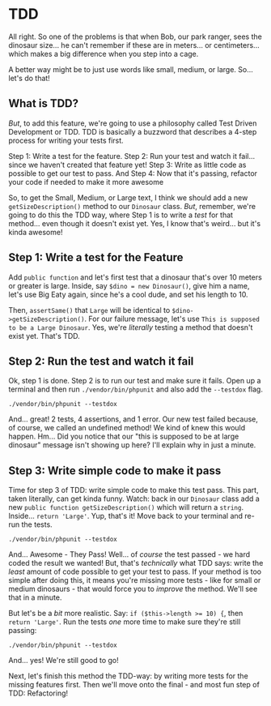# TDD

All right. So one of the problems is that when Bob, our park ranger, sees the
dinosaur size... he can't remember if these are in meters... or centimeters...
which makes a big difference when you step into a cage.

A better way might be to just use words like small, medium, or large. So... let's
do that!

## What is TDD?

*But*, to add this feature, we're going to use a philosophy called
Test Driven Development or TDD. TDD is basically a buzzword that describes a
4-step process for writing your tests first.

Step 1: Write a test for the feature. Step 2: Run your test and watch it fail...
since we haven't created that feature yet! Step 3: Write as little code as
possible to get our test to pass. And Step 4: Now that it's passing, refactor
your code if needed to make it more awesome

So, to get the Small, Medium, or Large text, I think we should add a new
`getSizeDescription()` method to our `Dinosaur` class. *But*, remember, we're
going to do this the TDD way, where Step 1 is to write a *test* for that method...
even though it doesn't exist yet. Yes, I know that's weird... but it's kinda awesome!

## Step 1: Write a test for the Feature

Add `public function` and let's first test that a dinosaur that's over 10 meters
or greater is large. Inside, say `$dino = new Dinosaur()`, give him a name,
let's use Big Eaty again, since he's a cool dude, and set his length to 10.

Then, `assertSame()` that `Large` will be identical to `$dino->getSizeDescription()`.
For our failure message, let's use `This is supposed to be a Large Dinosaur`.
Yes, we're *literally* testing a method that doesn't exist yet. That's TDD.


## Step 2: Run the test and watch it fail

Ok, step 1 is done. Step 2 is to run our test and make sure it fails.
Open up a terminal and then run `./vendor/bin/phpunit` and also add the
`--testdox` flag.

```terminal
./vendor/bin/phpunit --testdox
```

And... great! 2 tests, 4 assertions, and 1 error.
Our new test failed because, of course, we called an undefined method! We kind
of knew this would happen. Hm... Did you notice that our
"this is supposed to be at large dinosaur" message isn't showing up here? I'll
explain why in just a minute.

## Step 3: Write simple code to make it pass

Time for step 3 of TDD: write simple code to make this test pass.
This part, taken literally, can get kinda funny. Watch:
back in our `Dinosaur` class add a new `public function getSizeDescription()`
which will return a `string`. Inside... `return 'Large'`. Yup, that's it!
Move back to your terminal and re-run the tests.

```terminal-silent
./vendor/bin/phpunit --testdox
```

And... Awesome - They Pass! Well... of *course* the test passed - we hard coded
the result we wanted! But, that's *technically* what TDD says: write the *least*
amount of code possible to get your test to pass. If your method is too simple
after doing this, it means you're missing more tests - like for small or medium
dinosaurs - that would force you to *improve* the method. We'll see that in a
minute.

But let's be a *bit* more realistic. Say:
`if ($this->length >= 10) {`, then `return 'Large'`. Run the tests *one*
more time to make sure they're still passing:

```terminal-silent
./vendor/bin/phpunit --testdox
```

And... yes! We're still good to go!

Next, let's finish this method the TDD-way: by writing more tests for the missing
features first. Then we'll move onto the final - and most fun step of TDD: Refactoring!
